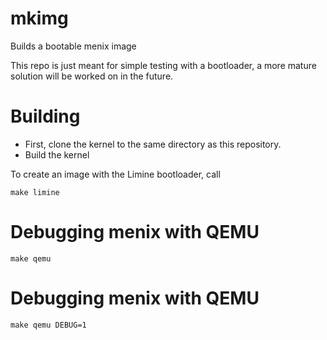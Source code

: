 # mkimg
Builds a bootable menix image

This repo is just meant for simple testing with a bootloader, a more mature
solution will be worked on in the future.

# Building
- First, clone the kernel to the same directory as this repository.
- Build the kernel

To create an image with the Limine bootloader, call
```make
make limine
```

# Debugging menix with QEMU
```make
make qemu
```

# Debugging menix with QEMU
```make
make qemu DEBUG=1
```
